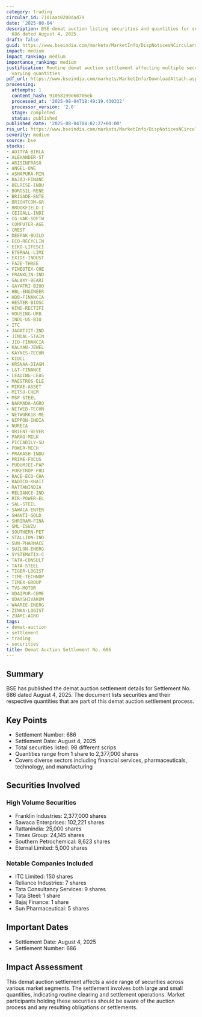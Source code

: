 ```yaml
---
category: trading
circular_id: 7101aab0200dad79
date: '2025-08-04'
description: BSE demat auction listing securities and quantities for settlement number
  686 dated August 4, 2025.
draft: false
guid: https://www.bseindia.com/markets/MarketInfo/DispNoticesNCirculars.aspx?Noticeid={B65233B8-AE19-4D1A-B240-1C897B8BC677}&noticeno=20250804-8&dt=08/04/2025&icount=8&totcount=60&flag=0
impact: medium
impact_ranking: medium
importance_ranking: medium
justification: Routine demat auction settlement affecting multiple securities with
  varying quantities
pdf_url: https://www.bseindia.com/markets/MarketInfo/DownloadAttach.aspx?id=20250804-8&attachedId=874f39a0-3014-4c2a-aaee-dbe4a5de18c7
processing:
  attempts: 1
  content_hash: 91058199e60706eb
  processed_at: '2025-08-04T18:49:19.430332'
  processor_version: '2.0'
  stage: completed
  status: published
published_date: '2025-08-04T08:02:27+00:00'
rss_url: https://www.bseindia.com/markets/MarketInfo/DispNoticesNCirculars.aspx?Noticeid={B65233B8-AE19-4D1A-B240-1C897B8BC677}&noticeno=20250804-8&dt=08/04/2025&icount=8&totcount=60&flag=0
severity: medium
source: bse
stocks:
- ADITYA-BIRLA
- ALEXANDER-ST
- ARISINFRASO
- ANGEL-ONE
- ASHAPURA-MIN
- BAJAJ-FINANC
- BELRISE-INDU
- BOROSIL-RENE
- BRIGADE-ENTE
- BRIGHTCOM-GR
- BROOKFIELD-I
- CEIGALL-INDI
- CG-VAK-SOFTW
- COMPUTER-AGE
- CREST
- DEEPAK-BUILD
- ECO-RECYCLIN
- EIKO-LIFESCI
- ETERNAL-LIMI
- EXIDE-INDUST
- FAZE-THREE
- FINEOTEX-CHE
- FRANKLIN-IND
- GALAXY-BEARI
- GAYATRI-BIOO
- HBL-ENGINEER
- HDB-FINANCIA
- HESTER-BIOSC
- HIND-RECTIFI
- HOUSING-URB
- INDO-US-BIO
- ITC
- JAGATJIT-IND
- JINDAL-STAIN
- JIO-FINANCIA
- KALYAN-JEWEL
- KAYNES-TECHN
- KIOCL
- KRSNAA-DIAGN
- L&T-FINANCE
- LEADING-LEAS
- MAESTROS-ELE
- MIRAE-ASSET
- MITSU-CHEM
- MSP-STEEL
- NARMADA-AGRO
- NETWEB-TECHN
- NETWORK18-ME
- NIPPON-INDIA
- NURECA
- ORIENT-BEVER
- PARAG-MILK
- PICCADILY-SU
- POWER-MECH
- PRAKASH-INDU
- PRIME-FOCUS
- PUDUMJEE-PAP
- PURETROP-FRU
- RACE-ECO-CHA
- RADICO-KHAIT
- RATTANINDIA
- RELIANCE-IND
- RIR-POWER-EL
- SAL-STEEL
- SAWACA-ENTER
- SHANTI-GOLD
- SHRIRAM-FINA
- SML-ISUZU
- SOUTHERN-PET
- STALLION-IND
- SUN-PHARMACE
- SUZLON-ENERG
- SYSTEMATIX-C
- TATA-CONSULT
- TATA-STEEL
- TIGER-LOGIST
- TIME-TECHNOP
- TIMEX-GROUP
- TVS-MOTOR
- UDAIPUR-CEME
- UDAYSHIVAKUM
- WAAREE-ENERG
- ZINKA-LOGIST
- ZUARI-AGRO
tags:
- demat-auction
- settlement
- trading
- securities
title: Demat Auction Settlement No. 686
---
```


## Summary

BSE has published the demat auction settlement details for Settlement No. 686 dated August 4, 2025. The document lists securities and their respective quantities that are part of this demat auction settlement process.

## Key Points

- Settlement Number: 686
- Settlement Date: August 4, 2025
- Total securities listed: 98 different scrips
- Quantities range from 1 share to 2,377,000 shares
- Covers diverse sectors including financial services, pharmaceuticals, technology, and manufacturing

## Securities Involved

### High Volume Securities
- Franklin Industries: 2,377,000 shares
- Sawaca Enterprises: 102,221 shares
- Rattanindia: 25,000 shares
- Timex Group: 24,145 shares
- Southern Petrochemical: 8,623 shares
- Eternal Limited: 5,000 shares

### Notable Companies Included
- ITC Limited: 150 shares
- Reliance Industries: 7 shares
- Tata Consultancy Services: 9 shares
- Tata Steel: 1 share
- Bajaj Finance: 1 share
- Sun Pharmaceutical: 5 shares

## Important Dates

- Settlement Date: August 4, 2025
- Settlement Number: 686

## Impact Assessment

This demat auction settlement affects a wide range of securities across various market segments. The settlement involves both large and small quantities, indicating routine clearing and settlement operations. Market participants holding these securities should be aware of the auction process and any resulting obligations or settlements.